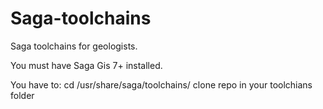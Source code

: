 # Saga-toolchains

Saga toolchains for geologists.

You must have Saga Gis 7+ installed.

You have to:
cd /usr/share/saga/toolchains/
clone repo in your toolchians folder
